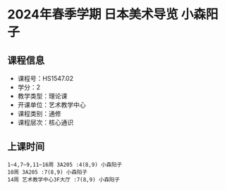 # 2024年春季学期 日本美术导览 小森阳子






## 课程信息

- 课程号：HS1547.02
- 学分：2
- 教学类型：理论课
- 开课单位：艺术教学中心
- 课程类别：通修
- 课程层次：核心通识

## 上课时间

```
1~4,7~9,11~16周 3A205 :4(8,9) 小森阳子
10周 3A205 :7(8,9) 小森阳子
14周 艺术教学中心3F大厅 :7(8,9) 小森阳子
```

